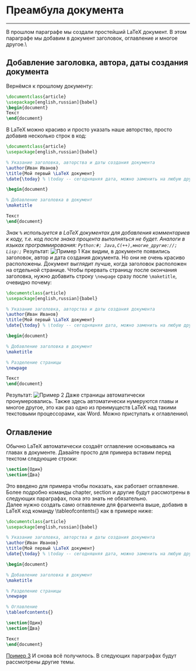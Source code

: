 # Преамбула документа
---
В прошлом параграфе мы создали простейший LaTeX документ. В этом параграфе мы добавим в документ заголовок, оглавление и многое другое.\
## Добавление заголовка, автора, даты создания документа
Вернёмся к прошлому документу:
```latex
\documentclass{article}
\usepackage[english,russian]{babel}
\begin{document}
Текст
\end{document}
```
В LaTeX можно красиво и просто указать наше авторство, просто добавив несколько строк в код:
```latex
\documentclass{article}
\usepackage[english,russian]{babel}

% Указание заголовка, авторства и даты создания документа
\author{Иван Иванов}
\title{Мой первый \LaTeX документ}
\date{\today} % \today -- сегодняшняя дата, можно заменить на любую другую.

\begin{document}

% Добавление заголовка в документ
\maketitle

Текст
\end{document}
```
_Знак `%` используется в LaTeX документах для добавления комментариев к коду, т.е. код после знака процента выполняться не будет. Аналоги в языках программирования: `Python:#; Java,C(++),многие_другие://; Lisp:;`_
Результат:
![Пример 1](/examples/3_1.png)
Как видим, в документе появились заголовок, автор и дата создания документа. Но они не очень красиво расположены. Документ выглядит лучше, когда заголовок расположен на отдельной странице. Чтобы прервать страницу после окончания заголовка, нужно добавить строку `\newpage` сразу после `\maketitle`, очевидно почему:
```latex
\documentclass{article}
\usepackage[english,russian]{babel}

% Указание заголовка, авторства и даты создания документа
\author{Иван Иванов}
\title{Мой первый \LaTeX документ}
\date{\today} % \today -- сегодняшняя дата, можно заменить на любую другую.

\begin{document}

% Добавление заголовка в документ
\maketitle

% Разделение страницы
\newpage

Текст
\end{document}
```
Результат:
![Пример 2](/examples/3_2.png)
Даже страницы автоматически пронумеровались. Также здесь автоматически нумеруются главы и многое другое, это как раз одно из преимуществ LaTeX над такими текстовыми процессорами, как Word. Можно приступать к оглавлению\
## Оглавление
Обычно LaTeX автоматически создаёт оглавление основываясь на главах в документе. Давайте просто для примера вставим перед текстом следующие строки:
```latex
\section{Один}
\section{Два}
```
Это введено для примера чтобы показать, как работает оглавление. Более подробно команды chapter, section и другие будут рассмотрены в следующих параграфах, пока это знать не обязательно.\
Далее нужно создать само оглавление для фрагмента выше, добавив в LaTeX код команду \tableofcontents{} как в примере ниже:
```latex
\documentclass{article}
\usepackage[english,russian]{babel}

% Указание заголовка, авторства и даты создания документа
\author{Иван Иванов}
\title{Мой первый \LaTeX документ}
\date{\today} % \today -- сегодняшняя дата, можно заменить на любую другую.

\begin{document}

% Добавление заголовка в документ
\maketitle

% Разделение страницы
\newpage

% Оглавление
\tableofcontents{}

\section{Один}
\section{Два}

Текст
\end{document}
```
[Пример 3](/exapmles/3_3.png)
И снова всё получилось. В следующих параграфах будут рассмотрены другие темы.
